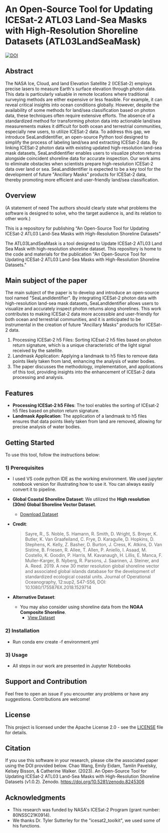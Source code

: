 # An Open-Source Tool for Updating ICESat-2 ATL03 Land-Sea Masks with High-Resolution Shoreline Datasets (ATL03LandSeaMask)

[![DOI](https://zenodo.org/badge/678219089.svg)](https://zenodo.org/badge/latestdoi/678219089)
## Abstract
The NASA Ice, Cloud, and land Elevation Satellite 2 (ICESat-2) employs precise lasers to measure Earth's surface elevation through photon data. This data is particularly valuable in remote locations where traditional surveying methods are either expensive or less feasible. For example, it can reveal critical insights into ocean conditions globally. However, despite the availability of some methods for land/sea classification based on photon data, these techniques often require extensive efforts. The absence of a standardized method for transforming photon data into actionable land/sea measurements makes it difficult for both ocean and terrestrial communities, especially new users, to utilize ICESat-2 data.
To address this gap, we introduce SeaLandIdentifier, an open-source Python tool designed to simplify the process of labeling land/sea and extracting ICESat-2 data. By linking ICESat-2 photon data with existing updated high-resolution land-sea mask datasets, SeaLandIdentifier enables users to visualize photon returns alongside coincident shoreline data for accurate inspection. 
Our work aims to eliminate obstacles when scientists prepare high-resolution ICESat-2 data over land or sea. SeaLandIdentifier is expected to be a key tool for the development of future "Ancillary Masks" products for ICESat-2 data, thereby promoting more efficient and user-friendly land/sea classification.


## Overview
(A statement of need
The authors should clearly state what problems the software is designed to solve, who the target audience is, and its relation to other work.)

This is a repository for publishing “An Open-Source Tool for Updating ICESat-2 ATL03 Land-Sea Masks with High-Resolution Shoreline Datasets”

The ATL03LandSeaMask is a tool designed to Update ICESat-2 ATL03 Land Sea Mask with high-resolution shoreline dataset. This repository is home to the code and materials for the publication "An Open-Source Tool for Updating ICESat-2 ATL03 Land-Sea Masks with High-Resolution Shoreline Datasets."

## Main subject of the paper
The main subject of the paper is to develop and introduce an open-source tool named "SeaLandIdentifier". By integrating ICESat-2 photon data with high-resolution land-sea mask datasets, SeaLandIdentifier allows users to visualize and accurately inspect photon returns along shorelines. This work contributes to making ICESat-2 data more accessible and user-friendly for both ocean and terrestrial communities, and it is anticipated to be instrumental in the creation of future "Ancillary Masks" products for ICESat-2 data.
1) Processing ICESat-2 h5 Files: Sorting ICEsat-2 h5 files based on photon return signature, which is a unique characteristic of the light signal received by the satellite.
2) Landmask Application: Applying a landmask to h5 files to remove data points likely taken from land, enhancing the analysis of water bodies.
3) The paper discusses the methodology, implementation, and applications of this tool, providing insights into the enhancement of ICESat-2 data processing and analysis.

## Features

- **Processing ICESat-2 h5 Files**: The tool enables the sorting of ICEsat-2 h5 files based on photon return signature.
- **Landmask Application**: The application of a landmask to h5 files ensures that data points likely taken from land are removed, allowing for precise analysis of water bodies.

## Getting Started

To use this tool, follow the instructions below:

### 1) Prerequisites

- I used VS code python IDE as the working environment. We used jupyter notebook version for illustrating how to use it. You can always easily convert it to pipeline.

- **Global Coastal Shoreline Dataset**: We utilized the **High resolution (30m) Global Shoreline Vector Dataset**. 
  - [Download Dataset](https://drive.google.com/file/d/1arIVNVQoaH3ffZOHSGZvFmjgSjGeR85e/view?usp=sharing)
  
- **Credit**:
  > Sayre, R., S. Noble, S. Hamann, R. Smith, D. Wright, S. Breyer, K. Butler, K. Van Graafeiland, C. Frye, D. Karagulle, D. Hopkins, D. Stephens, K. Kelly, Z. Basher, D. Burton, J. Cress, K. Atkins, D. Van Sistine, B. Friesen, R. Allee, T. Allen, P. Aniello, I. Asaad, M. Costello, K. Goodin, P. Harris, M. Kavanaugh, H. Lillis, E. Manca, F. Muller-Karger, B. Nyberg, R. Parsons, J. Saarinen, J. Steiner, and A. Reed. 2019. A new 30 meter resolution global shoreline vector and associated global islands database for the development of standardized ecological coastal units. Journal of Operational Oceanography, 12:sup2, S47-S56, DOI: 10.1080/1755876X.2018.1529714

- **Alternative Dataset**: 
  - You may also consider using shoreline data from the **NOAA Composite Shoreline**. 
    - [View Dataset](https://shoreline.noaa.gov/data/datasheets/composite.html)


### 2) Installation

- Run conda env create -f environment.yml

### 3) Usage

- All steps in our work are presented in Jupyter Notebooks

## Support and Contribution

Feel free to open an issue if you encounter any problems or have any suggestions. Contributions are welcome!

## License

This project is licensed under the Apache License 2.0 - see the [LICENSE](LICENSE) file for details.

## Citation
If you use this software in your research, please cite the associated paper using the DOI provided below.
Chao Wang, Emily Eidam, Tamlin Pavelsky, Kelsey Bisson, & Catherine Walker. (2023). An Open-Source Tool for Updating ICESat-2 ATL03 Land-Sea Masks with High-Resolution Shoreline Datasets (v1.0.2). Zenodo. https://doi.org/10.5281/zenodo.8245306

## Acknowledgments

- This research was funded by NASA's ICESat-2 Program (grant number: 80NSSC21K0914).
- We thanks Dr. Tyler Sutterley for the "icesat2_toolkit", we used some of his functions.
